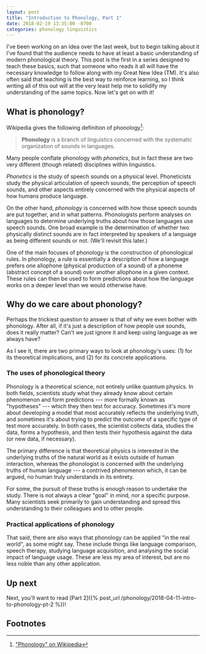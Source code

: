 ```yaml
---
layout: post
title: "Introduction to Phonology, Part 1"
date: 2018-02-19 13:35:00 -0700
categories: phonology linguistics
---
```


I've been working on an idea over the last week, but to begin talking about it I've found that the audience needs to
have at least a basic understanding of modern phonological theory. This post is the first in a series designed to teach
these basics, such that someone who reads it all will have the necessary knowledge to follow along with my Great New
Idea (TM). It's also often said that teaching is the best way to reinforce learning, so I think writing all of this out
will at the very least help me to solidify my understanding of the same topics. Now let's get on with it!

## What is phonology?

Wikipedia gives the following definition of phonology[^1]:

> **Phonology** is a branch of linguistics concerned with the systematic organization of sounds in languages.

Many people conflate phonology with *phonetics*, but in fact these are two very different (though related) disciplines
within linguistics.

*Phonetics* is the study of speech sounds on a physical level. Phoneticists study the physical articulation of speech
sounds, the perception of speech sounds, and other aspects entirely concerned with the physical aspects of how humans
produce language.

On the other hand, *phonology* is concerned with how those speech sounds are put together, and in what patterns.
Phonologists perform analyses on languages to determine underlying truths about how those languages use speech sounds.
One broad example is the determination of whether two physically distinct sounds are in fact interpreted by speakers of
a language as being different sounds or not. (We'll revisit this later.)

One of the main focuses of phonology is the construction of phonological rules. In phonology, a rule is essentially a
description of how a language prefers one allophone (physical production of a sound) of a phoneme (abstract concept of
a sound) over another allophone in a given context. These rules can then be used to form predictions about how the
language works on a deeper level than we would otherwise have.

## Why do we care about phonology?

Perhaps the trickiest question to answer is that of why we even bother with phonology. After all, if it's just a
description of how people use sounds, does it really matter? Can't we just ignore it and keep using language as we
always have?

As I see it, there are two primary ways to look at phonology's uses: (1) for its theoretical implications, and (2) for
its concrete applications.

### The uses of phonological theory

Phonology is a theoretical science, not entirely unlike quantum physics. In both fields, scientists study what they
already know about certain phenomenon and form predictions --- more formally known as "hypotheses" --- which they then
test for accuracy. Sometimes it's more about developing a model that most accurately reflects the underlying truth, and
sometimes it's about trying to predict the outcome of a specific type of test more accurately. In both cases, the
scientist collects data, studies the data, forms a hypothesis, and then tests their hypothesis against the data (or new
data, if necessary).

The primary difference is that theoretical physics is interested in the underlying truths of the natural world as it
exists outside of human interaction, whereas the phonologist is concerned with the underlying truths of human language
--- a contrived phenomenon which, it can be argued, no human truly understands in its entirety.

For some, the pursuit of these truths is enough reason to undertake the study. There is not always a clear "goal" in
mind, nor a specific purpose. Many scientists seek primarily to gain understanding and spread this understanding to
their colleagues and to other people.

### Practical applications of phonology

That said, there are also ways that phonology can be applied "in the real world", as some might say. These include
things like language comparison, speech therapy, studying language acquisition, and analysing the social impact of
language usage. These are less my area of interest, but are no less noble than any other application.

## Up next

Next, you'll want to read [Part 2]({% post_url /phonology/2018-04-11-intro-to-phonology-pt-2 %})!

## Footnotes

[^1]: ["Phonology" on Wikipedia](https://en.wikipedia.org/wiki/Phonology)
